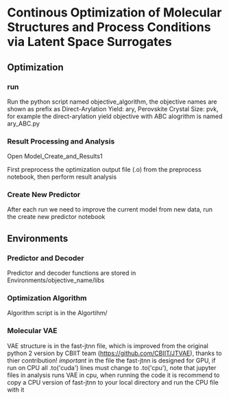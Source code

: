 # Continous Optimization of Molecular Structures and Process Conditions via Latent Space Surrogates

## Optimization

### run
Run the python script named objective_algorithm, the objective names are shown as prefix as Direct-Arylation Yield: ary, Perovskite Crystal Size: pvk, for example the direct-arylation yield objective with ABC alogrithm is named ary_ABC.py

### Result Processing and Analysis
Open Model_Create_and_Results1

First preprocess the optimization output file (.o) from the preprocess notebook, then perform result analysis

### Create New Predictor
After each run we need to improve the current model from new data, run the create new predictor notebook

## Environments

### Predictor and Decoder
Predictor and decoder functions are stored in Environments/objective_name/libs

### Optimization Algorithm
Algorithm script is in the Algortihm/ 

### Molecular VAE
VAE structure is in the fast-jtnn file, which is improved from the original python 2 version by CBIIT team (https://github.com/CBIIT/JTVAE), thanks to thier contribution!
*important* in the file the fast-jtnn is designed for GPU, if run on CPU all .to('cuda') lines must change to .to('cpu'), note that jupyter files in analysis runs VAE in cpu, when running the code it is recommend to copy a CPU version of fast-jtnn to your local directory and run the CPU file with it
